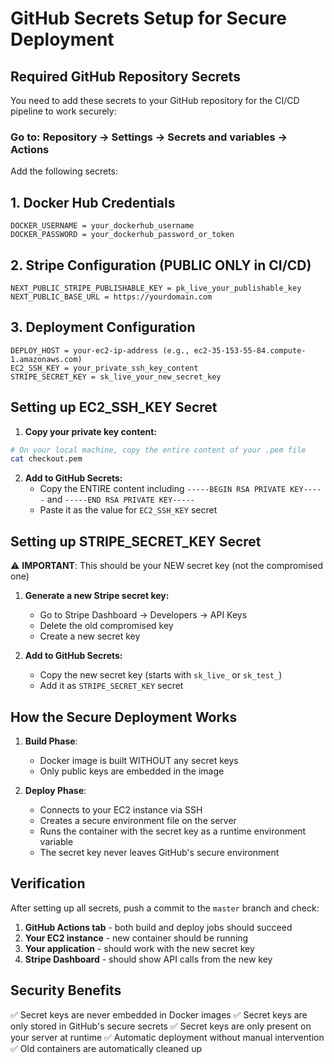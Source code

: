 # GitHub Secrets Setup for Secure Deployment

## Required GitHub Repository Secrets

You need to add these secrets to your GitHub repository for the CI/CD pipeline to work securely:

### Go to: Repository → Settings → Secrets and variables → Actions

Add the following secrets:

## 1. Docker Hub Credentials
```
DOCKER_USERNAME = your_dockerhub_username
DOCKER_PASSWORD = your_dockerhub_password_or_token
```

## 2. Stripe Configuration (PUBLIC ONLY in CI/CD)
```
NEXT_PUBLIC_STRIPE_PUBLISHABLE_KEY = pk_live_your_publishable_key
NEXT_PUBLIC_BASE_URL = https://yourdomain.com
```

## 3. Deployment Configuration
```
DEPLOY_HOST = your-ec2-ip-address (e.g., ec2-35-153-55-84.compute-1.amazonaws.com)
EC2_SSH_KEY = your_private_ssh_key_content
STRIPE_SECRET_KEY = sk_live_your_new_secret_key
```

## Setting up EC2_SSH_KEY Secret

1. **Copy your private key content:**
```bash
# On your local machine, copy the entire content of your .pem file
cat checkout.pem
```

2. **Add to GitHub Secrets:**
   - Copy the ENTIRE content including `-----BEGIN RSA PRIVATE KEY-----` and `-----END RSA PRIVATE KEY-----`
   - Paste it as the value for `EC2_SSH_KEY` secret

## Setting up STRIPE_SECRET_KEY Secret

⚠️ **IMPORTANT**: This should be your NEW secret key (not the compromised one)

1. **Generate a new Stripe secret key:**
   - Go to Stripe Dashboard → Developers → API Keys
   - Delete the old compromised key
   - Create a new secret key

2. **Add to GitHub Secrets:**
   - Copy the new secret key (starts with `sk_live_` or `sk_test_`)
   - Add it as `STRIPE_SECRET_KEY` secret

## How the Secure Deployment Works

1. **Build Phase**: 
   - Docker image is built WITHOUT any secret keys
   - Only public keys are embedded in the image

2. **Deploy Phase**:
   - Connects to your EC2 instance via SSH
   - Creates a secure environment file on the server
   - Runs the container with the secret key as a runtime environment variable
   - The secret key never leaves GitHub's secure environment

## Verification

After setting up all secrets, push a commit to the `master` branch and check:

1. **GitHub Actions tab** - both build and deploy jobs should succeed
2. **Your EC2 instance** - new container should be running
3. **Your application** - should work with the new secret key
4. **Stripe Dashboard** - should show API calls from the new key

## Security Benefits

✅ Secret keys are never embedded in Docker images
✅ Secret keys are only stored in GitHub's secure secrets
✅ Secret keys are only present on your server at runtime
✅ Automatic deployment without manual intervention
✅ Old containers are automatically cleaned up